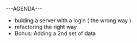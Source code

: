 ---AGENDA---

- bulding a server with a login ( the wrong way )
- refactoring the right way
- Bonus: Adding a 2nd set of data